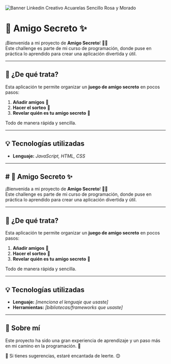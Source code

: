 ![Banner Linkedin Creativo Acuarelas Sencillo Rosa y Morado](https://github.com/user-attachments/assets/02c183ee-2fa9-423c-9905-66de9584dffc)
# 🎀 Amigo Secreto ✨  

¡Bienvenida a mi proyecto de **Amigo Secreto**! 🎁💖  
Este challenge es parte de mi curso de programación, donde puse en práctica lo aprendido para crear una aplicación divertida y útil.  

---

## 🌸 ¿De qué trata?
Esta aplicación te permite organizar un **juego de amigo secreto** en pocos pasos:  
1. **Añadir amigos** 👭  
2. **Hacer el sorteo** 🎲  
3. **Revelar quién es tu amigo secreto** 🎀  

Todo de manera rápida y sencilla.  

---

## 💡 Tecnologías utilizadas
- **Lenguaje:** *JavaScript, HTML, CSS*  
    

---

## # 🎀 Amigo Secreto ✨  

¡Bienvenida a mi proyecto de **Amigo Secreto**! 🎁💖  
Este challenge es parte de mi curso de programación, donde puse en práctica lo aprendido para crear una aplicación divertida y útil.  

---

## 🌸 ¿De qué trata?
Esta aplicación te permite organizar un **juego de amigo secreto** en pocos pasos:  
1. **Añadir amigos** 👭  
2. **Hacer el sorteo** 🎲  
3. **Revelar quién es tu amigo secreto** 🎀  

Todo de manera rápida y sencilla.  

---

## 💡 Tecnologías utilizadas
- **Lenguaje:** *[menciona el lenguaje que usaste]*  
- **Herramientas:** *[bibliotecas/frameworks que usaste]*  

---

## 💖 Sobre mí
Este proyecto ha sido una gran experiencia de aprendizaje y un paso más en mi camino en la programación. 🚀


📩 Si tienes sugerencias, estaré encantada de leerte. 😊
